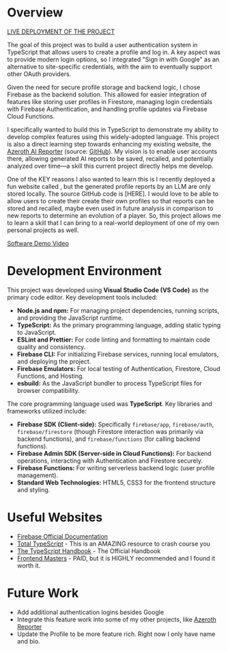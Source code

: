 # Overview

[LIVE DEPLOYMENT OF THE PROJECT](https://cse340-ts-project.web.app/)

The goal of this project was to build a user authentication system in TypeScript that allows users to create a profile and log in. A key aspect was to provide modern login options, so I integrated "Sign in with Google" as an alternative to site-specific credentials, with the aim to eventually support other OAuth providers.

Given the need for secure profile storage and backend logic, I chose Firebase as the backend solution. This allowed for easier integration of features like storing user profiles in Firestore, managing login credentials with Firebase Authentication, and handling profile updates via Firebase Cloud Functions.

I specifically wanted to build this in TypeScript to demonstrate my ability to develop complex features using this widely-adopted language. This project is also a direct learning step towards enhancing my existing website, the [Azeroth AI Reporter](https://www.azerothreporter.com/) (source: [GitHub](https://github.com/TheGeneticsGuy/warcraft-ai)). My vision is to enable user accounts there, allowing generated AI reports to be saved, recalled, and potentially analyzed over time—a skill this current project directly helps me develop.

One of the KEY reasons I also wanted to learn this is I recently deployed a fun website called , but the generated profile reports by an LLM are only stored locally. The source GitHub code is [HERE]. I would love to be able to allow users to create their create their own profiles so that reports can be stored and recalled, maybe even used in future analysis in comparison to new reports to determine an evolution of a player. So, this project allows me to learn a skill that I can bring to a real-world deployment of one of my own personal projects as well.

[Software Demo Video](http://youtube.link.goes.here)

# Development Environment

This project was developed using **Visual Studio Code (VS Code)** as the primary code editor. Key development tools included:

- **Node.js and npm:** For managing project dependencies, running scripts, and providing the JavaScript runtime.
- **TypeScript:** As the primary programming language, adding static typing to JavaScript.
- **ESLint and Prettier:** For code linting and formatting to maintain code quality and consistency.
- **Firebase CLI:** For initializing Firebase services, running local emulators, and deploying the project.
- **Firebase Emulators:** For local testing of Authentication, Firestore, Cloud Functions, and Hosting.
- **esbuild:** As the JavaScript bundler to process TypeScript files for browser compatibility.

The core programming language used was **TypeScript**. Key libraries and frameworks utilized include:

- **Firebase SDK (Client-side):** Specifically `firebase/app`, `firebase/auth`, `firebase/firestore` (though Firestore interaction was primarily via backend functions), and `firebase/functions` (for calling backend functions).
- **Firebase Admin SDK (Server-side in Cloud Functions):** For backend operations, interacting with Authentication and Firestore securely.
- **Firebase Functions:** For writing serverless backend logic (user profile management).
- **Standard Web Technologies:** HTML5, CSS3 for the frontend structure and styling.

# Useful Websites

- [Firebase Official Documentation](https://firebase.google.com/docs)
- [Total TypeScript](https://www.totaltypescript.com/) - This is an AMAZING resource to crash course you
- [The TypeScript Handbook](https://www.typescriptlang.org/docs/handbook/intro.html) - The Official Handbook
- [Frontend Masters](https://frontendmasters.com/courses/typescript-v4/) - PAID, but it is HIGHLY recommended and I found it worth it.

# Future Work

- Add additional authentication logins besides Google
- Integrate this feature work into some of my other projects, like [Azeroth Reporter](https://www.azerothreporter.com/)
- Update the Profile to be more feature rich. Right now I only have name and bio.
